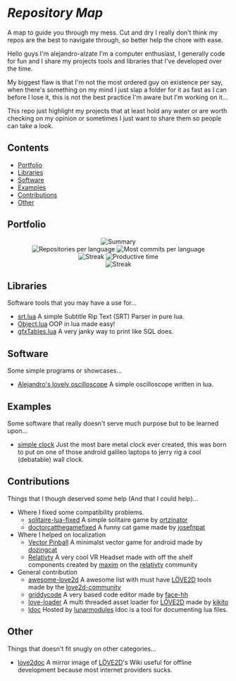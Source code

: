 # *Repository Map*
A map to guide you through my mess. Cut and dry I really don't think my repos are the best to navigate through, so better help the chore with ease.

Hello guys I'm alejandro-alzate I'm a computer enthusiast, I generally code for fun and I share my projects tools and libraries that I've developed over the time.

My biggest flaw is that I'm not the most ordered guy on existence per say, when there's something on my mind I just slap a folder for it as fast as I can before I lose it, this is not the best practice I'm aware but I'm working on it...

This repo just highlight my projects that at least hold any water or are worth checking on my opinion or sometimes I just want to share them so people can take a look.

## Contents
- [Portfolio](#portfolio)
- [Libraries](#libraries)
- [Software](#software)
- [Examples](#examples)
- [Contributions](#contributions)
- [Other](#other)

## Portfolio

<div align="center">
	<img src="http://github-profile-summary-cards.vercel.app/api/cards/profile-details?username=alejandro-alzate&theme=2077" alt="Summary"/>
</div>

<div align="center">
	<img src="http://github-profile-summary-cards.vercel.app/api/cards/repos-per-language?username=alejandro-alzate&theme=2077" alt="Repositories per language"/>
	<img src="http://github-profile-summary-cards.vercel.app/api/cards/most-commit-language?username=alejandro-alzate&theme=2077" alt="Most commits per language"/>
</div>
<div align="center">
	<img src="http://github-profile-summary-cards.vercel.app/api/cards/stats?username=alejandro-alzate&theme=2077" alt="Streak"/>
	<img src="http://github-profile-summary-cards.vercel.app/api/cards/productive-time?username=alejandro-alzate&theme=2077&utcOffset=-5" alt="Productive time"/>
</div>
<div align="center">
	<img src="https://streak-stats.demolab.com?user=alejandro-alzate&theme=burnt-neon&hide_border=true&card_width=700&card_height=200" alt="Streak"/>
</div>


## Libraries
Software tools that you may have a use for...
- [srt.lua](https://github.com/alejandro-alzate/srt-lua) A simple Subtitle Rip Text (SRT) Parser in pure lua.
- [Object.lua](https://github.com/alejandro-alzate/Object.lua) OOP in lua made easy!
- [gfxTables.lua](https://github.com/alejandro-alzate/gfxTables.lua) A very janky way to print like SQL does.

## Software
Some simple programs or showcases...
- [Alejandro's lovely oscilloscope](https://github.com/alejandro-alzate/alejandro-lovely-oscilloscope) A simple oscilloscope written in lua.

## Examples
Some software that really doesn't serve much purpose but to be learned upon...
- [simple clock](https://github.com/alejandro-alzate/simple-clock) Just the most bare metal clock ever created, this was born to put on one of those android galileo laptops to jerry rig a cool (debatable) wall clock.

## Contributions
Things that I though deserved some help (And that I could help)...
- Where I fixed some compatibility problems.
	- [solitaire-lua-fixed](https://github.com/alejandro-alzate/solitaire-lua-fixed) A simple solitaire game by [ortzinator](https://github.com/ortzinator)
	- [doctorcatthegamefixed](https://github.com/alejandro-alzate/doctorcatthegamefixed) A funny cat game made by [josefnpat](https://github.com/josefnpat)
- Where I helped on localization
	- [Vector Pinball](https://github.com/alejandro-alzate/Vector-Pinball) A minimalst vector game for android made by [dozingcat](https://github.com/dozingcat)
	- [Relativty](https://github.com/alejandro-alzate/Relativty) A very cool VR Headset made with off the shelf components created by [maxim](https://twitter.com/maxim_xyz) on the [relativty](https://github.com/relativty) community
- General contribution
	- [awesome-love2d](https://github.com/alejandro-alzate/awesome-love2d) A awesome list with must have [LÖVE2D](love2d.org) tools made by the [love2d-community](https://github.com/love2d-community)
	- [griddycode](https://github.com/alejandro-alzate/griddycode) A very based code editor made by [face-hh](https://github.com/face-hh)
	- [love-loader](https://github.com/alejandro-alzate/love-loader) A multi threaded asset loader for [LÖVE2D](love2d.org) made by [kikito](https://github.com/kikito)
	- [ldoc](https://github.com/alejandro-alzate/ldoc) Hosted by [lunarmodules](https://github.com/lunarmodules/ldoc) ldoc is a tool for documenting lua files.

## Other
Things that doesn't fit snugly on other categories...
- [love2doc](https://github.com/alejandro-alzate/love2doc) A mirror image of [LÖVE2D](love2d.org)'s Wiki useful for offline development because most internet providers sucks.
